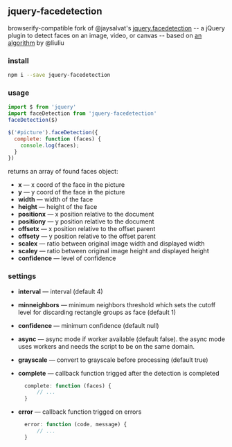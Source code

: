 ## jquery-facedetection

browserify-compatible fork of @jaysalvat's [jquery.facedetection](https://github.com/jaysalvat/jquery.facedetection) -- a jQuery plugin to detect faces on an image, video, or canvas -- based on [an algorithm](https://github.com/liuliu/ccv) by @liuliu


### install

```bash
npm i --save jquery-facedetection
```


### usage

```js
import $ from 'jquery'
import faceDetection from 'jquery-facedetection'
faceDetection($)

$('#picture').faceDetection({
  complete: function (faces) {
    console.log(faces);
  }
})
```

returns an array of found faces object:

- **x** — x coord of the face in the picture
- **y** — y coord of the face in the picture
- **width** — width of the face
- **height** — height of the face
- **positionx** — x position relative to the document
- **positiony** — y position relative to the document
- **offsetx** — x position relative to the offset parent
- **offsety** — y position relative to the offset parent
- **scalex** — ratio between original image width and displayed width
- **scaley** — ratio between original image height and displayed height
- **confidence** — level of confidence


### settings

  - **interval** — interval (default 4)
  - **minneighbors** — minimum neighbors threshold which sets the cutoff level for discarding rectangle groups as face (default 1)
  - **confidence** — minimum confidence (default null)
  - **async** — async mode if worker available (default false). the async mode uses workers and needs the script to be on the same domain.
  - **grayscale** — convert to grayscale before processing (default true)
  - **complete** — callback function trigged after the detection is completed
    ```js
      complete: function (faces) {
          // ...
      }
    ```

  - **error** — callback function trigged on errors
    ```js
      error: function (code, message) {
          // ...
      }
    ```
